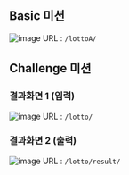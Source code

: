 ## Basic 미션

![image](https://user-images.githubusercontent.com/102034740/161763059-e86db2d9-93f9-4ca6-91e5-5435a27fe27c.png)
URL : `/lottoA/`
## Challenge 미션

### 결과화면 1 (입력)
![image](https://user-images.githubusercontent.com/102034740/161763695-b80139f7-4e64-4973-893e-f2d3c6374e92.png)
URL : `/lotto/`
### 결과화면 2 (출력)
![image](https://user-images.githubusercontent.com/102034740/161763801-d3617967-6d0a-4f1f-bdb3-ba2044848a77.png)
URL : `/lotto/result/`




